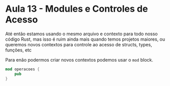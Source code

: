 # Aula 13 - Modules e Controles de Acesso

Até então estamos usando o mesmo arquivo e contexto para todo nosso código Rust, mas isso é ruim ainda mais quando temos projetos maiores, ou queremos novos contextos para controle ao acesso de structs, types, funções, etc

Para enão podermos criar novos contextos podemos usar o `mod` block.
```rs
mod operacoes {
    pub 
}